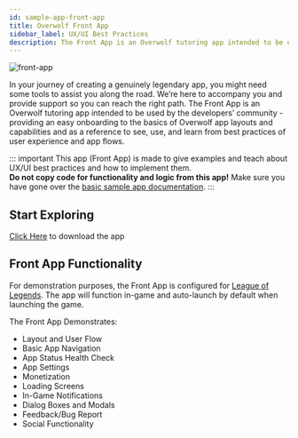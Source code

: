 ```yaml
---
id: sample-app-front-app
title: Overwolf Front App
sidebar_label: UX/UI Best Practices
description: The Front App is an Overwolf tutoring app intended to be used by the developers’ community - providing an easy onboarding to the basics of Overwolf app layouts and capabilities and as a reference to see, use, and learn from best practices of user experience and app flows.
---
```

![front-app](assets/sample-app/front-app-cover.jpg)

In your journey of creating a genuinely legendary app, you might need some tools to assist you along the road. We’re here to accompany you and provide support so you can reach the right path. 
The Front App is an Overwolf tutoring app intended to be used by the developers’ community - providing an easy onboarding to the basics of Overwolf app layouts and capabilities and as a reference to see, use, and learn from best practices of user experience and app flows.

::: important
This app (Front App) is made to give examples and teach about UX/UI best practices and how to implement them.  
**Do not copy code for functionality and logic from this app!**  Make sure you have gone over the [basic sample app documentation](sample-app-overview).
:::

## Start Exploring

[Click Here](https://www.overwolf.com/app/Overwolf-Front_App) to download the app

## Front App Functionality

For demonstration purposes, the Front App is configured for [League of Legends](https://euw.leagueoflegends.com/en-us/). The app will function in-game and auto-launch by default when launching the game.

The Front App Demonstrates:

* Layout and User Flow
* Basic App Navigation
* App Status Health Check
* App Settings
* Monetization
* Loading Screens
* In-Game Notifications
* Dialog Boxes and Modals
* Feedback/Bug Report
* Social Functionality


